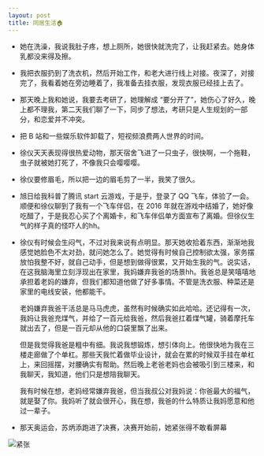 ```yaml
---
layout: post
title: 同居生活🏠
---
```


- 她在洗澡，我说我肚子疼，想上厕所，她很快就洗完了，让我赶紧去。她身体乳都没来得及擦。
- 我把衣服扔到了洗衣机，然后开始工作，和老大进行线上对接。夜深了，对接完了，我看着她在旁边睡着了，我准备去挂衣服，发现衣服已经挂上去了。
- 那天晚上我和她说，我要去考研了，她理解成 “要分开了”，她伤心了好久，晚上都不理我，第二天我们聊了一下，同步了想法，考研只是人生规划的一部分，和恋爱并不冲突。
- 把 B 站和一些娱乐软件卸载了，短视频浪费两人世界的时间。
- 徐仪天天表现得很热爱动物，那天宿舍飞进了一只虫子，很快啊，一个拖鞋，虫子就被她打死了，不像我只会嘤嘤嘤。
- 徐仪要修眉毛，所以把一边的眉毛剪了一半，我笑了很久。
- 旭日给我科普了腾讯 start 云游戏，于是乎，登录了 QQ 飞车，体验了一会。顺便和徐仪聊到了我有一个飞车伴侣，在 2016 年就在游戏中结婚了，她好像吃醋了，于是我忍心买了个离婚卡，和飞车伴侣单方面宣布了离婚。但徐仪生气的样子真的怪吓人的hh。
- 徐仪有时候会生闷气，不过对我来说有点明显。那天她收拾着东西，渐渐地我感觉她脸色不太对劲，就问她怎么了。她觉得有时候自己控制欲太强，家务摆放怕我整不好，就自己动手，但是想到做得很累，又开始生我的气。说实话，在这我脑海里立刻浮现出在家里，我妈嫌弃我爸的场景hh。我爸总是笑嘻嘻地承担着老妈的嫌弃，但我们都知道他做了好多事情。不管是洗衣服、种菜还是家里的电线安装，他都能干。
  
  老妈嫌弃我爸干活总是马马虎虎，虽然有时候确实如此哈哈。还记得有一次，我妈让我爸充煤气，并给了一百元给我爸，然后我爸扛着煤气罐，骑着摩托车就出去了，但是一百元却从他的口袋里飘了出来。
  
  但是我觉得我爸是粗中有细。我说我想锻炼，想引体向上。他很快地为我在三楼走廊做了个单杠。那些天我忙着做毕业设计，就会在累的时候双手挂在单杠上，来回摇摆，对腰确实有帮助。然后晚上老爸老妈也会被吸引到三楼来，和我聊天，我知道，他们只是想陪我聊天。
  
  我有时候在想，老妈经常嫌弃我爸，但当我叔公对我妈说：你爸最大的福气，就是娶了你。我妈听了就会很开心，我在想，我爸的什么特质让我妈愿意和他过一辈子。

- 那天奥运会，苏炳添跑进了决赛，决赛开始前，她紧张得不敢看屏幕

![紧张](https://z3.ax1x.com/2021/08/22/hpB2zn.jpg)
